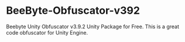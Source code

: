 # BeeByte-Obfuscator-v392

Beebyte Unity Obfuscator v3.9.2 Unity Package for Free. This is a great code obfuscator for Unity Engine.
